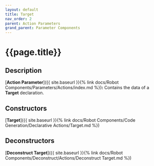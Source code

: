 ```yaml
---
layout: default
title: Target
nav_order: 2
parent: Action Parameters
grand_parent: Parameter Components
---
```


# **{{page.title}}**

## **Description**

[**Action Parameter**]({{ site.baseurl }}{% link docs/Robot Components/Parameters/Actions/index.md %})**:** Contains the data of a **Target** declaration. 

## **Constructors**

[**Target**]({{ site.baseurl }}{% link docs/Robot Components/Code Generation/Declarative Actions/Target.md %})

## **Deconstructors**

[**Deconstruct Target**]({{ site.baseurl }}{% link docs/Robot Components/Deconstruct/Actions/Deconstruct Target.md %})

